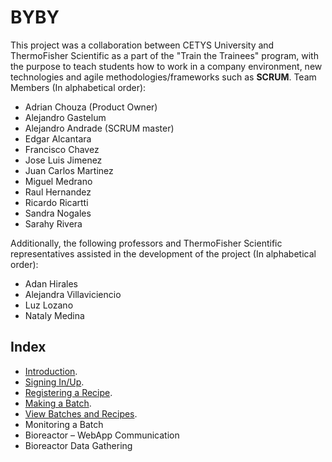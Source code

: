 # BYBY
This project was a collaboration between CETYS University and ThermoFisher Scientific as a part of the "Train the Trainees" program, with the purpose to teach students how to work in a company environment, new technologies and agile methodologies/frameworks such as **SCRUM**. 
Team Members (In alphabetical order):
* Adrian Chouza (Product Owner)
* Alejandro Gastelum
* Alejandro Andrade (SCRUM master)
* Edgar Alcantara
* Francisco Chavez
* Jose Luis Jimenez
* Juan Carlos Martinez
* Miguel Medrano
* Raul Hernandez
* Ricardo Ricartti
* Sandra Nogales
* Sarahy Rivera
  
Additionally, the following professors and ThermoFisher Scientific representatives assisted in the development of the project (In alphabetical order):
* Adan Hirales
* Alejandra Villaviciencio
* Luz Lozano
* Nataly Medina

## Index
* [Introduction](https://github.com/KillerFarmer/BYBY/tree/documentation/documentation/introduction.md "Introduction").
* [Signing In/Up](https://github.com/KillerFarmer/BYBY/tree/documentation/documentation/signin.md "Sign In/Up").
* [Registering a Recipe](https://github.com/KillerFarmer/BYBY/tree/documentation/documentation/recipe.md "Registering a Recipe").
* [Making a Batch](https://github.com/KillerFarmer/BYBY/tree/documentation/documentation/batch.md "Make a Batch").
* [View Batches and Recipes](https://github.com/KillerFarmer/BYBY/tree/documentation/documentation/home.md "View Batches and Recipes").
* Monitoring a Batch
* Bioreactor – WebApp Communication
* Bioreactor Data Gathering
